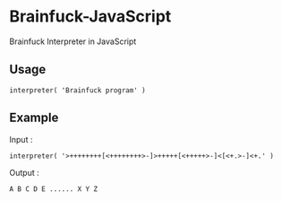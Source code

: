 # Brainfuck-JavaScript
Brainfuck Interpreter in JavaScript

## Usage
```JavaScript:
interpreter( 'Brainfuck program' )
```

## Example
Input :  
```JavaScript:
interpreter( '>++++++++[<++++++++>-]>+++++[<+++++>-]<[<+.>-]<+.' )
```

Output :  
```JavaScript:
A B C D E ...... X Y Z
```
